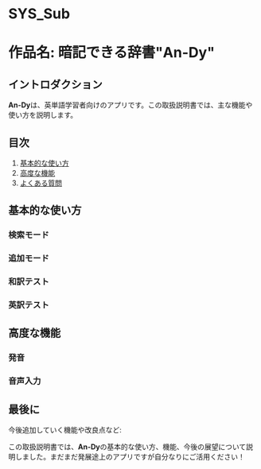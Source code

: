 # SYS_Sub
# 作品名: 暗記できる辞書"An-Dy"

## イントロダクション

**An-Dy**は、英単語学習者向けのアプリです。この取扱説明書では、主な機能や使い方を説明します。

## 目次

1. [基本的な使い方](#基本的な使い方)
2. [高度な機能](#高度な機能)
3. [よくある質問](#よくある質問)


## 基本的な使い方

### 検索モード

### 追加モード

### 和訳テスト

### 英訳テスト


## 高度な機能

### 発音


### 音声入力


### 

## 最後に

今後追加していく機能や改良点など:





この取扱説明書では、**An-Dy**の基本的な使い方、機能、今後の展望について説明しました。まだまだ発展途上のアプリですが自分なりにご活用ください！

